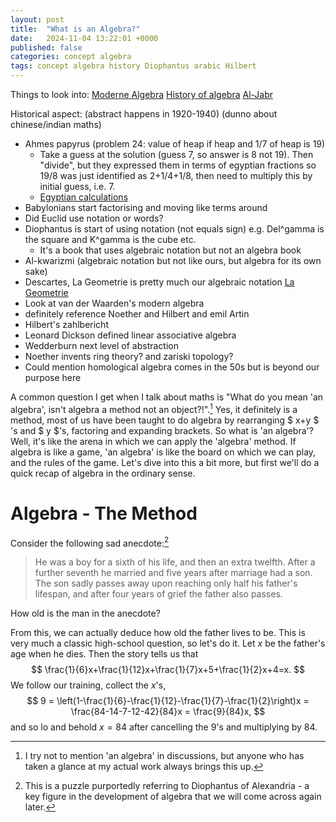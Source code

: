 ```yaml
---
layout: post
title:  "What is an Algebra?"
date:   2024-11-04 13:22:01 +0000
published: false
categories: concept algebra
tags: concept algebra history Diophantus arabic Hilbert
---
```


Things to look into:
[Moderne Algebra](https://en.wikipedia.org/wiki/Moderne_Algebra)
[History of algebra](https://en.wikipedia.org/wiki/History_of_algebra)
[Al-Jabr](https://en.wikipedia.org/wiki/Al-Jabr)

Historical aspect: (abstract happens in 1920-1940) (dunno about chinese/indian maths)
- Ahmes papyrus (problem 24: value of heap if heap and 1/7 of heap is 19)
	- Take a guess at the solution (guess 7, so answer is 8 not 19). Then "divide", but they expressed them in terms of egyptian fractions so 19/8 was just identified as 2+1/4+1/8, then need to multiply this by initial guess, i.e. 7.
	- [Egyptian calculations](https://www.exeter.ac.uk/research/groups/education/pmej/pome12/article13.htm#:~:text=Aha%20in%20Egyptian%20means%20%22something,Cf.%2C%20Wilson%2C%20p.)
- Babylonians start factorising and moving like terms around
- Did Euclid use notation or words?
- Diophantus is start of using notation (not equals sign) e.g. Del^gamma is the square and K^gamma is the cube etc. 
	- It's a book that uses algebraic notation but not an algebra book
- Al-kwarizmi (algebraic notation but not like ours, but algebra for its own sake)
- Descartes, La Geometrie is pretty much our algebraic notation [La Geometrie](https://download.tuxfamily.org/openmathdep/geometry_analytic/The_Geometry-Descartes.pdf)
- Look at van der Waarden's modern algebra
- definitely reference Noether and Hilbert and emil Artin
- Hilbert's zahlbericht
- Leonard Dickson defined linear associative algebra
- Wedderburn next level of abstraction
- Noether invents ring theory? and zariski topology?
- Could mention homological algebra comes in the 50s but is beyond our purpose here

A common question I get when I talk about maths is "What do you mean 'an algebra', isn't algebra a method not an object?!".[^1] Yes, it definitely is a method, most of us have been taught to do algebra by rearranging $ x+y $ 's and $ y $'s, factoring and expanding brackets. So what is 'an algebra'? Well, it's like the arena in which we can apply the 'algebra' method. If algebra is like a game, 'an algebra' is like the board on which we can play, and the rules of the game. Let's dive into this a bit more, but first we'll do a quick recap of algebra in the ordinary sense.

# Algebra - The Method

Consider the following sad anecdote:[^2]

> He was a boy for a sixth of his life, and then an extra twelfth. After a further seventh he married and five years after marriage had a son. The son sadly passes away upon reaching only half his father's lifespan, and after four years of grief the father also passes.

How old is the man in the anecdote?
  
From this, we can actually deduce how old the father lives to be. This is very much a classic high-school question, so let's do it. Let $x$ be the father's age when he dies. Then the story tells us that
$$
\frac{1}{6}x+\frac{1}{12}x+\frac{1}{7}x+5+\frac{1}{2}x+4=x.
$$
We follow our training, collect the $x$'s,
$$
9 = \left(1-\frac{1}{6}-\frac{1}{12}-\frac{1}{7}-\frac{1}{2}\right)x = \frac{84-14-7-12-42}{84}x = \frac{9}{84}x,
$$
and so lo and behold $x=84$ after cancelling the $9$'s and multiplying by $84$. 

[^1]: I try not to mention 'an algebra' in discussions, but anyone who has taken a glance at my actual work always brings this up.
[^2]: This is a puzzle purportedly referring to Diophantus of Alexandria - a key figure in the development of algebra that we will come across again later.
